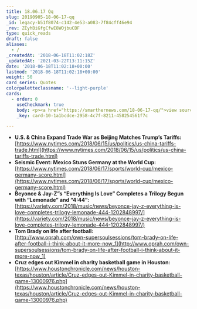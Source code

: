 ```yaml
---
title: 18.06.17 Qq
slug: 20190905-18-06-17-qq
_id: legacy-b51f8074-c142-4e53-a083-7f84cff46e94
_rev: ZEyhBiGfgCfwE8WOjbuCBF
type: quick_reads
draft: false
aliases:
  - /
_createdAt: '2018-06-18T11:02:18Z'
_updatedAt: '2021-03-22T13:11:15Z'
date: '2018-06-18T11:02:18+00:00'
lastmod: '2018-06-18T11:02:18+00:00'
weight: 50
card_series: Quotes
colorpaletteclassname: '--light-purple'
cards:
  - order: 0
    useCheckmark: true
    body: <p><a href="https://smarthernews.com/18-06-17-qq/">view sources</a></p>
    _key: card-10-1a1bcdce-2958-4c7f-8211-458254561f7c

---
```

* **U.S. & China Expand Trade War as Beijing Matches Trump’s Tariffs:**  
[https://www.nytimes.com/2018/06/15/us/politics/us-china-tariffs-trade.html](https://www.nytimes.com/2018/06/15/us/politics/us-china-tariffs-trade.html)
* **Seismic Event: Mexico Stuns Germany at the World Cup:**  
[https://www.nytimes.com/2018/06/17/sports/world-cup/mexico-germany-score.html](https://www.nytimes.com/2018/06/17/sports/world-cup/mexico-germany-score.html)
* **Beyonce & Jay-Z”s “Everything Is Love” Completes a Trilogy Begun with “Lemonade” and “4:44”:**  
[https://variety.com/2018/music/news/beyonce-jay-z-everything-is-love-completes-trilogy-lemonade-444-1202848997/](https://variety.com/2018/music/news/beyonce-jay-z-everything-is-love-completes-trilogy-lemonade-444-1202848997/)
* **Tom Brady on life after football:**  
[http://www.oprah.com/own-supersoulsessions/tom-brady-on-life-after-football-i-think-about-it-more-now_1](http://www.oprah.com/own-supersoulsessions/tom-brady-on-life-after-football-i-think-about-it-more-now_1)
* **Cruz edges out Kimmel in charity basketball game in Houston:**  
[https://www.houstonchronicle.com/news/houston-texas/houston/article/Cruz-edges-out-Kimmel-in-charity-basketball-game-13000976.php](https://www.houstonchronicle.com/news/houston-texas/houston/article/Cruz-edges-out-Kimmel-in-charity-basketball-game-13000976.php)